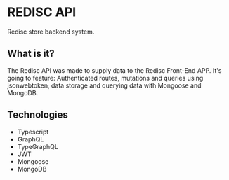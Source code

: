 # REDISC API

Redisc store backend system.

## What is it?

The Redisc API was made to supply data to the Redisc Front-End APP. It's going to feature: Authenticated routes, mutations and queries using jsonwebtoken, data storage and querying data with Mongoose and MongoDB.

## Technologies

- Typescript
- GraphQL
- TypeGraphQL
- JWT
- Mongoose
- MongoDB

